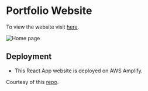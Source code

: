 # Portfolio Website

To view the website visit [here](https://www.eoinmca.com).


![Home page](src/assets/img/portfolio_homepage.png "Portfolio Homepage")


## Deployment
- This React App website is deployed on AWS Amplify.


Courtesy of this [repo](https://github.com/hashirshoaeb/home).
